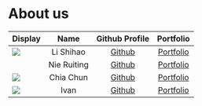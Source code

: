 # About us

Display | Name | Github Profile | Portfolio 
--------|:----:|:--------------:|:---------:
<img src="pic/lsh_25KB.jpeg"> | Li Shihao | [Github](https://github.com/l-shihao/) | [Portfolio](team/l-shihao.md)
![]() | Nie Ruiting | [Github](https://github.com/Ruiting1/) | [Portfolio](docs/team/ruiting1.md)
![](https://via.placeholder.com/100.png?text=Photo) | Chia Chun | [Github](https://github.com/) | [Portfolio](docs/team/johndoe.md)
![](https://via.placeholder.com/100.png?text=Photo) | Ivan | [Github](https://github.com/) | [Portfolio](docs/team/johndoe.md)
